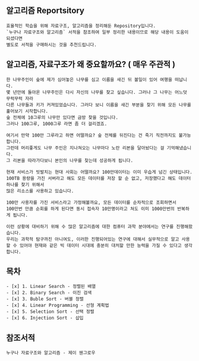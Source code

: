 ## 알고리즘 Reportsitory
    효율적인 학습을 위해 자료구조, 알고리즘을 정리해둔 Repository입니다.
    `누구나 자료구조와 알고리즘` 서적을 참조하여 일부 정리한 내용이므로 해당 내용이 도움이 되셨다면
    별도로 서적을 구매하시는 것을 추천드립니다.

## 알고리즘, 자료구조가 왜 중요할까요? ( 매우 주관적 )

    한 나무주인이 숲에 제가 심어놓은 나무를 심고 이름을 새긴 뒤 볼일이 있어 여행을 떠납니다.  
    몇 년만에 돌아온 나무주인은 다시 자신의 나무를 찾고 싶습니다. 그러나 그 나무는 어느덧 무럭무럭 자라  
    다른 나무들과 키가 커져있었습니다. 그러다 보니 이름을 새긴 부분을 찾기 위해 모든 나무를 훑어보기 시작합니다.  
    숲 전체에 10그루의 나무만 있다면 금방 찾을 것입니다.  
    그러나 100그루, 1000그루 라면 좀 더 걸리겠죠. 

    여기서 만약 100만 그루라고 하면 어떨까요? 숲 전체를 뒤진다는 건 죽기 직전까지도 불가능합니다.  
    그런데 머리좋게도 나무 주인은 지나쳐오는 나무마다 노란 리본을 달아놨다는 걸 기억해냈습니다.  
    그 리본을 따라가다보니 본인의 나무를 찾는데 성공하게 됩니다.  

    현재 서비스가 빗발치는 현대 사회는 어떨까요? 100만데이터는 이미 우습게 넘긴 상태입니다.  
    100TB 용량을 가진 서버라고 해도 모든 데이터를 저장 할 순 없고, 저장했다고 해도 데이터 하나를 찾기 위해서  
    많은 리소스를 사용하고 있습니다.

    100만 사용자를 가진 서비스라고 가정해볼까요, 모든 데이터를 순차적으로 조회하면서
    100만번 만큼 순회를 하게 된다면 동시 접속자 10만명이라고 쳐도 이미 1000만번의 반복하게 됩니다.  

    이런 상황에 대비하기 위해 수 많은 알고리즘에 대한 컴퓨터 과학 분야에서는 연구를 진행해왔습니다.
    우리는 과학적 탐구까진 아니여도, 이러한 진행되어있는 연구에 대해서 실무적으로 알고 사용 할 수 있어야 현재와 같은 빅 데이터 시대에 충분히 대처할 만한 능력을 가질 수 있다고 생각합니다.

## 목차
    - [x] 1. Linear Search - 정렬된 배열
    - [x] 2. Binary Search - 이진 검색
    - [x] 3. Buble Sort - 버블 정렬
    - [x] 4. Linear Programming - 선형 계획법
    - [x] 5. Selection Sort - 선택 정렬
    - [x] 6. Injection Sort - 삽입 

## 참조서적
    누구나 자료구조와 알고리즘 - 제이 웬그로우
